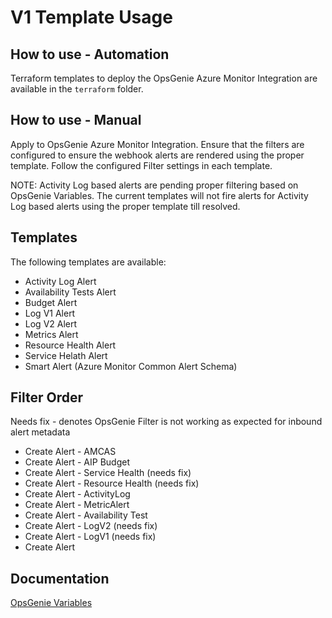 # V1 Template Usage


## How to use - Automation

Terraform templates to deploy the OpsGenie Azure Monitor Integration are available in the `terraform` folder.

## How to use - Manual

Apply to OpsGenie Azure Monitor Integration. Ensure that the filters are configured to ensure the webhook alerts are rendered using the proper template. Follow the configured Filter settings in each template.

NOTE: Activity Log based alerts are pending proper filtering based on OpsGenie Variables. The current templates will not fire alerts for Activity Log based alerts using the proper template till resolved.

## Templates

The following templates are available:
  * Activity Log Alert
  * Availability Tests Alert
  * Budget Alert
  * Log V1 Alert
  * Log V2 Alert
  * Metrics Alert
  * Resource Health Alert
  * Service Helath Alert
  * Smart Alert (Azure Monitor Common Alert Schema)

## Filter Order

Needs fix - denotes OpsGenie Filter is not working as expected for inbound alert metadata

* Create Alert - AMCAS
* Create Alert - AIP Budget
* Create Alert - Service Health (needs fix)
* Create Alert - Resource Health (needs fix)
* Create Alert - ActivityLog 
* Create Alert - MetricAlert 
* Create Alert - Availability Test 
* Create Alert - LogV2 (needs fix)
* Create Alert - LogV1 (needs fix)
* Create Alert

## Documentation

[OpsGenie Variables](https://support.atlassian.com/opsgenie/docs/dynamic-fields-in-opsgenie-integrations/)